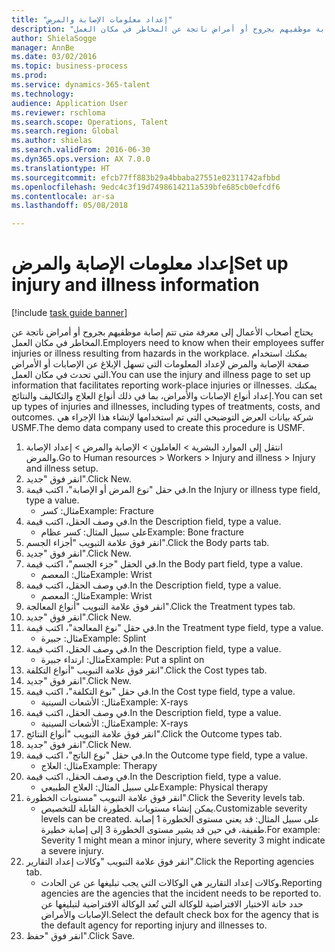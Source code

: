 ```yaml
--- 
title: "إعداد معلومات الإصابة والمرض"
description: "يحتاج أصحاب الأعمال إلى معرفة متى تتم إصابة موظفيهم بجروح أو أمراض ناتجة عن المخاطر في مكان العمل."
author: ShielaSogge
manager: AnnBe
ms.date: 03/02/2016
ms.topic: business-process
ms.prod: 
ms.service: dynamics-365-talent
ms.technology: 
audience: Application User
ms.reviewer: rschloma
ms.search.scope: Operations, Talent
ms.search.region: Global
ms.author: shielas
ms.search.validFrom: 2016-06-30
ms.dyn365.ops.version: AX 7.0.0
ms.translationtype: HT
ms.sourcegitcommit: efcb77ff883b29a4bbaba27551e02311742afbbd
ms.openlocfilehash: 9edc4c3f19d7498614211a539bfe685cb0efcdf6
ms.contentlocale: ar-sa
ms.lasthandoff: 05/08/2018

---
```

# <a name="set-up-injury-and-illness-information"></a><span data-ttu-id="72b4f-103">إعداد معلومات الإصابة والمرض</span><span class="sxs-lookup"><span data-stu-id="72b4f-103">Set up injury and illness information</span></span>

[!include [task guide banner](../../includes/task-guide-banner.md)]

<span data-ttu-id="72b4f-104">يحتاج أصحاب الأعمال إلى معرفة متى تتم إصابة موظفيهم بجروح أو أمراض ناتجة عن المخاطر في مكان العمل.</span><span class="sxs-lookup"><span data-stu-id="72b4f-104">Employers need to know when their employees suffer injuries or illness resulting from hazards in the workplace.</span></span> <span data-ttu-id="72b4f-105">يمكنك استخدام صفحة الإصابة والمرض لإعداد المعلومات التي تسهل الإبلاغ عن الإصابات أو الأمراض التي تحدث في مكان العمل.</span><span class="sxs-lookup"><span data-stu-id="72b4f-105">You can use the injury and illness page to set up information that facilitates reporting work-place injuries or illnesses.</span></span> <span data-ttu-id="72b4f-106">يمكنك إعداد أنواع الإصابات والأمراض، بما في ذلك أنواع العلاج والتكاليف والنتائج.</span><span class="sxs-lookup"><span data-stu-id="72b4f-106">You can set up types of injuries and illnesses, including types of treatments, costs, and outcomes.</span></span> <span data-ttu-id="72b4f-107">شركة بيانات العرض التوضيحي التي تم استخدامها لإنشاء هذا الإجراء هي USMF.</span><span class="sxs-lookup"><span data-stu-id="72b4f-107">The demo data company used to create this procedure is USMF.</span></span>

1. <span data-ttu-id="72b4f-108">انتقل إلى الموارد البشرية > العاملون‬ > الإصابة والمرض > إعداد الإصابة والمرض.</span><span class="sxs-lookup"><span data-stu-id="72b4f-108">Go to Human resources > Workers > Injury and illness > Injury and illness setup.</span></span>
2. <span data-ttu-id="72b4f-109">انقر فوق "جديد".</span><span class="sxs-lookup"><span data-stu-id="72b4f-109">Click New.</span></span>
3. <span data-ttu-id="72b4f-110">في حقل "نوع المرض أو الإصابة"، اكتب قيمة.</span><span class="sxs-lookup"><span data-stu-id="72b4f-110">In the Injury or illness type field, type a value.</span></span>
    * <span data-ttu-id="72b4f-111">مثال: كسر</span><span class="sxs-lookup"><span data-stu-id="72b4f-111">Example: Fracture</span></span>  
4. <span data-ttu-id="72b4f-112">في وصف الحقل، اكتب قيمة.</span><span class="sxs-lookup"><span data-stu-id="72b4f-112">In the Description field, type a value.</span></span>
    * <span data-ttu-id="72b4f-113">على سبيل المثال: كسر عظام</span><span class="sxs-lookup"><span data-stu-id="72b4f-113">Example: Bone fracture</span></span>  
5. <span data-ttu-id="72b4f-114">انقر فوق علامة التبويب "أجزاء الجسم".</span><span class="sxs-lookup"><span data-stu-id="72b4f-114">Click the Body parts tab.</span></span>
6. <span data-ttu-id="72b4f-115">انقر فوق "جديد".</span><span class="sxs-lookup"><span data-stu-id="72b4f-115">Click New.</span></span>
7. <span data-ttu-id="72b4f-116">في الحقل "جزء الجسم"، اكتب قيمة.</span><span class="sxs-lookup"><span data-stu-id="72b4f-116">In the Body part field, type a value.</span></span>
    * <span data-ttu-id="72b4f-117">مثال: المعصم</span><span class="sxs-lookup"><span data-stu-id="72b4f-117">Example: Wrist</span></span>  
8. <span data-ttu-id="72b4f-118">في وصف الحقل، اكتب قيمة.</span><span class="sxs-lookup"><span data-stu-id="72b4f-118">In the Description field, type a value.</span></span>
    * <span data-ttu-id="72b4f-119">مثال: المعصم</span><span class="sxs-lookup"><span data-stu-id="72b4f-119">Example: Wrist</span></span>  
9. <span data-ttu-id="72b4f-120">انقر فوق علامة التبويب "أنواع المعالجة".</span><span class="sxs-lookup"><span data-stu-id="72b4f-120">Click the Treatment types tab.</span></span>
10. <span data-ttu-id="72b4f-121">انقر فوق "جديد".</span><span class="sxs-lookup"><span data-stu-id="72b4f-121">Click New.</span></span>
11. <span data-ttu-id="72b4f-122">في حقل "نوع المعالجة"، اكتب قيمة.</span><span class="sxs-lookup"><span data-stu-id="72b4f-122">In the Treatment type field, type a value.</span></span>
    * <span data-ttu-id="72b4f-123">مثال: جبيرة</span><span class="sxs-lookup"><span data-stu-id="72b4f-123">Example: Splint</span></span>  
12. <span data-ttu-id="72b4f-124">في وصف الحقل، اكتب قيمة.</span><span class="sxs-lookup"><span data-stu-id="72b4f-124">In the Description field, type a value.</span></span>
    * <span data-ttu-id="72b4f-125">مثال: ارتداء جبيرة</span><span class="sxs-lookup"><span data-stu-id="72b4f-125">Example: Put a splint on</span></span>  
13. <span data-ttu-id="72b4f-126">انقر فوق علامة التبويب "أنواع التكلفة‬".</span><span class="sxs-lookup"><span data-stu-id="72b4f-126">Click the Cost types tab.</span></span>
14. <span data-ttu-id="72b4f-127">انقر فوق "جديد".</span><span class="sxs-lookup"><span data-stu-id="72b4f-127">Click New.</span></span>
15. <span data-ttu-id="72b4f-128">في حقل "نوع التكلفة"، اكتب قيمة.</span><span class="sxs-lookup"><span data-stu-id="72b4f-128">In the Cost type field, type a value.</span></span>
    * <span data-ttu-id="72b4f-129">مثال: الأشعات السينية</span><span class="sxs-lookup"><span data-stu-id="72b4f-129">Example: X-rays</span></span>  
16. <span data-ttu-id="72b4f-130">في وصف الحقل، اكتب قيمة.</span><span class="sxs-lookup"><span data-stu-id="72b4f-130">In the Description field, type a value.</span></span>
    * <span data-ttu-id="72b4f-131">مثال: الأشعات السينية</span><span class="sxs-lookup"><span data-stu-id="72b4f-131">Example: X-rays</span></span>  
17. <span data-ttu-id="72b4f-132">انقر فوق علامة التبويب "أنواع النتائج".</span><span class="sxs-lookup"><span data-stu-id="72b4f-132">Click the Outcome types tab.</span></span>
18. <span data-ttu-id="72b4f-133">انقر فوق "جديد".</span><span class="sxs-lookup"><span data-stu-id="72b4f-133">Click New.</span></span>
19. <span data-ttu-id="72b4f-134">في حقل "نوع الناتج"، اكتب قيمة.</span><span class="sxs-lookup"><span data-stu-id="72b4f-134">In the Outcome type field, type a value.</span></span>
    * <span data-ttu-id="72b4f-135">مثال: العلاج</span><span class="sxs-lookup"><span data-stu-id="72b4f-135">Example: Therapy</span></span>  
20. <span data-ttu-id="72b4f-136">في وصف الحقل، اكتب قيمة.</span><span class="sxs-lookup"><span data-stu-id="72b4f-136">In the Description field, type a value.</span></span>
    * <span data-ttu-id="72b4f-137">على سبيل المثال: العلاج الطبيعي</span><span class="sxs-lookup"><span data-stu-id="72b4f-137">Example: Physical therapy</span></span>  
21. <span data-ttu-id="72b4f-138">انقر فوق علامة التبويب "مستويات الخطورة".</span><span class="sxs-lookup"><span data-stu-id="72b4f-138">Click the Severity levels tab.</span></span>
    * <span data-ttu-id="72b4f-139">يمكن إنشاء مستويات الخطورة القابلة للتخصيص.</span><span class="sxs-lookup"><span data-stu-id="72b4f-139">Customizable severity levels can be created.</span></span> <span data-ttu-id="72b4f-140">على سبيل المثال: قد يعني مستوى الخطورة 1 إصابة طفيفة، في حين قد يشير مستوى الخطورة 3 إلى إصابة خطيرة.</span><span class="sxs-lookup"><span data-stu-id="72b4f-140">For example: Severity 1 might mean a minor injury, where severity 3 might indicate a severe injury.</span></span>  
22. <span data-ttu-id="72b4f-141">انقر فوق علامة التبويب "وكالات إعداد التقارير".</span><span class="sxs-lookup"><span data-stu-id="72b4f-141">Click the Reporting agencies tab.</span></span>
    * <span data-ttu-id="72b4f-142">وكالات إعداد التقارير هي الوكالات التي يجب تبليغها عن عن الحادث.</span><span class="sxs-lookup"><span data-stu-id="72b4f-142">Reporting agencies are the agencies that the incident needs to be reported to.</span></span> <span data-ttu-id="72b4f-143">حدد خانة الاختيار الافتراضية للوكالة التي تُعد الوكالة الافتراضية لتبليغها عن الإصابات والأمراض.</span><span class="sxs-lookup"><span data-stu-id="72b4f-143">Select the default check box for the agency that is the default agency for reporting injury and illnesses to.</span></span>  
23. <span data-ttu-id="72b4f-144">انقر فوق "حفظ".</span><span class="sxs-lookup"><span data-stu-id="72b4f-144">Click Save.</span></span>



